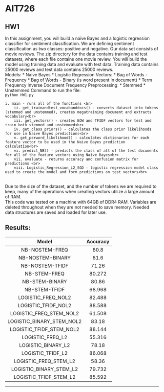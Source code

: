 AIT726
=======
HW1
-------
In this assignment, you will build a naïve Bayes and a logistic regression classifier for sentiment
classification. We are defining sentiment classification as two classes: positive and negative.
Our data set consists of movie reviews. The zip directory for the data contains training and test
datasets, where each file contains one movie review. You will build the model using training
data and evaluate with test data. Training data contains 25000 reviews and test data contains
25000 reviews. <br>
Models:
    * Naive Bayes
    * Logistic Regression
Vectors: 
    * Bag of Words - Frequency
    * Bag of Words - Binary (is word present in document)
    * Term Frequency Inverse Document Frequency
Preprocessing:
    * Stemmed
    * Unstemmed
Command to run the file: <br>
`python HW1.py `<br>
```
i. main - runs all of the functions <br>
    ii. get_trainandtest_vocabanddocs() - converts dataset into tokens (stemmed and unstemmed), creates megatraining document and extracts vocabulary<br>
    iii. get_vectors() - creates BOW and TFIDF vectors for test and train both stemmed and unstemmed<br>
    iv. get_class_priors() - calculates the class prior likelihoods for use in Naive Bayes predictions<br>
    v. get_perword_likelihood() - calculates dictionaries for each feature vector to be used in the Naive Bayes prediction calculation<br>
    vi. predict_NB() - predicts the class of all of the test documents for all of the feature vectors using Naive Bayes<br>
    vii. evaluate - returns accuracy and confusion matrix for predictions <br>
    viii. Logistic_Regression_L2_SGD - logistic regression model class used to create the model and form predictions on test vectors<br>
```
<br>
Due to the size of the dataset, and the number of tokens we are required to keep, many of the operations when creating vectors utilize a large amount of RAM. <br>
This code was tested on a machine with 64GB of DDR4 RAM. Variables are deleted throughout when they are not needed to save memory. Needed data structures are saved and loaded for later use. <br>

Results:
--------

Model | Accuracy
:------------: | :-------------:
NB-NOSTEM-FREQ| 80.8
NB-NOSTEM-BINARY | 81.6
NB-NOSTEM-TFIDF | 71.26
NB-STEM-FREQ | 80.272
NB-STEM-BINARY | 80.86
NB-STEM-TFIDF | 68.968
LOGISTIC_FREQ_NOL2 | 82.488
LOGISTIC_TFIDF_NOL2 | 88.588
LOGISTIC_FREQ_STEM_NOL2 | 61.508
LOGISTIC_BINARY_STEM_NOL2 | 83.18
LOGISTIC_TFIDF_STEM_NOL2 | 88.144
LOGISTIC_FREQ_L2 | 55.316
LOGISTIC_BINARY_L2 | 78.18
LOGISTIC_TFIDF_L2 | 86.068
LOGISTIC_FREQ_STEM_L2 | 58.36
LOGISTIC_BINARY_STEM_L2 | 79.732
LOGISTIC_TFIDF_STEM_L2 | 85.592

*****************************
